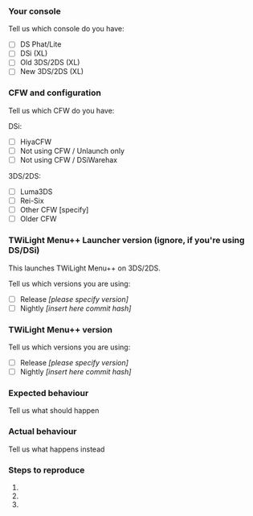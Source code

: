 <!---
##### THIS IS THE ISSUE TRACKER FOR TWiLight Menu++. For support please go to:
###### TWiLight Menu++ GBATemp thread: https://gbatemp.net/threads/ds-i-3ds-dsimenu-ds-i-menu-replacement.472200/
###### Also check the Wiki (https://github.com/Robz8/TWiLightMenu/wiki) before making an issue.
###### Keep in mind that TWiLight Menu++ is only a frontend for nds-bootstrap on SD card. DO NOT OPEN AN ISSUE INVOLVING GAMES or APPS! Instead, open an issue here (https://github.com/ahezard/nds-bootstrap/issues)
###### Issues that don't attach any log file or any reproducible method will be closed.
###### If you want to create a request, please delete all text after this message.
###### Issues about asking for support for piracy will be closed.
-->
### Your console

Tell us which console do you have:

- [ ]  DS Phat/Lite
- [ ]  DSi (XL)
- [ ]  Old 3DS/2DS (XL)
- [ ]  New 3DS/2DS (XL)

### CFW and configuration

Tell us which CFW do you have:

DSi:

- [ ]  HiyaCFW
- [ ]  Not using CFW / Unlaunch only
- [ ]  Not using CFW / DSiWarehax

3DS/2DS:

- [ ]  Luma3DS
- [ ]  Rei-Six
- [ ]  Other CFW [specify]
- [ ]  Older CFW

### TWiLight Menu++ Launcher version (ignore, if you're using DS/DSi)

This launches TWiLight Menu++ on 3DS/2DS.

Tell us which versions you are using:

- [ ]  Release _[please specify version]_
- [ ]  Nightly _[insert here commit hash]_

### TWiLight Menu++ version

Tell us which versions you are using:

- [ ]  Release _[please specify version]_
- [ ]  Nightly _[insert here commit hash]_

### Expected behaviour

Tell us what should happen

### Actual behaviour

Tell us what happens instead

### Steps to reproduce

1.
2.
3.
